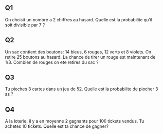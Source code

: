 ## Q1

On choisit un nombre a 2 chiffres au hasard. Quelle est la 
probabilite qu'il soit divisible par 7 ?

## Q2 
Un sac contient des boutons: 14 bleus, 6 rouges, 12 verts et 8 violets.
On retire 25 boutons au hasard. La chance de tirer un rouge est maintenant
de 1/3. Combien de rouges on ete retires du sac ?

## Q3
Tu pioches 3 cartes dans un jeu de 52. Quelle est la probabilite de piocher
3 as ?

## Q4
A la loterie, il y a en moyenne 2 gagnants pour 100 tickets vendus.
Tu achetes 10 tickets. Quelle est ta chance de gagner?
